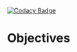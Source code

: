 [![Codacy Badge](https://api.codacy.com/project/badge/Grade/7532ee16413b45d4869f608327f6bca3)](https://www.codacy.com/app/artem-staver/objectives?utm_source=github.com&amp;utm_medium=referral&amp;utm_content=artems723/objectives&amp;utm_campaign=Badge_Grade)

Objectives
==========